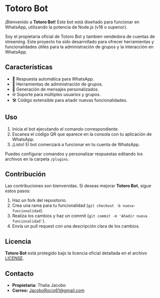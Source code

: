 # Totoro Bot

¡Bienvenido a **Totoro Bot**! Este bot está diseñado para funcionar en WhatsApp, utilizando la potencia de Node.js (v18 o superior). 

Soy el propietaria oficial de Totoro Bot y tambien vendedora de cuentas de streaming. Este proyecto ha sido desarrollado para ofrecer herramientas y funcionalidades útiles para la administración de grupos y la interacción en WhatsApp.

## Características

- 🤖 Respuesta automática para WhatsApp.
- 🔧 Herramientas de administración de grupos.
- 📄 Generación de mensajes personalizados.
- 🌐 Soporte para múltiples usuarios y grupos.
- 🛠️ Código extensible para añadir nuevas funcionalidades.

## Uso

1. Inicia el bot ejecutando el comando correspondiente.
2. Escanea el código QR que aparece en la consola con tu aplicación de WhatsApp.
3. ¡Listo! El bot comenzará a funcionar en tu cuenta de WhatsApp.

Puedes configurar comandos y personalizar respuestas editando los archivos en la carpeta `/plugins`.

## Contribución

Las contribuciones son bienvenidas. Si deseas mejorar **Totoro Bot**, sigue estos pasos:

1. Haz un fork del repositorio.
2. Crea una rama para tu funcionalidad (`git checkout -b nueva-funcionalidad`).
3. Realiza los cambios y haz un commit (`git commit -m 'Añadir nueva funcionalidad'`).
4. Envía un pull request con una descripción clara de los cambios.

## Licencia

**Totoro Bot** está protegido bajo la licencia oficial detallada en el archivo [LICENSE](LICENSE).

## Contacto

- **Propietaria:** Thalia Jacobo
- **Correo:** [JacoboRocio61@gmail.com](mailto:JacoboRocio61@gmail.com)
